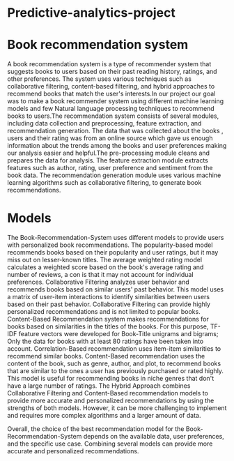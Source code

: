 # Predictive-analytics-project
# Book recommendation system

A book recommendation system is a type of recommender system that suggests books to users based on their past reading history, ratings, and other preferences. The system uses various techniques such as collaborative filtering, content-based filtering, and hybrid approaches to recommend books that match the user's interests.In our project our goal was to make a book recommender system using different machine learning models and few Natural language processing techniques to recommend books to users.The recommendation system consists of several modules, including data collection and preprocessing, feature extraction, and recommendation generation. The data that was collected about the books , users and their rating was from an online source which gave us enough information about the trends among the books and user preferences making our analysis easier and helpful.The pre-processing module cleans and prepares the data for analysis. The feature extraction module extracts features such as author, rating, user preference and sentiment from the book data. The recommendation generation module uses various machine learning algorithms such as collaborative filtering, to generate book recommendations. 

# Models
The Book-Recommendation-System uses different models to provide users with personalized book recommendations.
The popularity-based model recommends books based on their popularity and user ratings, but it may miss out on lesser-known titles. The average weighted rating model calculates a weighted score based on the book's average rating and number of reviews, a con is that it may not account for individual preferences.
Collaborative Filtering analyzes user behavior and recommends books based on similar users' past behavior. This model uses a matrix of user-item interactions to identify similarities between users based on their past behavior. Collaborative Filtering can provide highly personalized recommendations and is not limited to popular books. 
Content-Based Recommendation system makes recommendations for books based on similarities in the titles of the books. For this purpose, TF-IDF feature vectors were developed for Book-Title unigrams and bigrams; Only the data for books with at least 80 ratings have been taken into account.
Correlation-Based recommendation uses item-item similarities to recommend similar books. Content-Based recommendation uses the content of the book, such as genre, author, and plot, to recommend books that are similar to the ones a user has previously purchased or rated highly. This model is useful for recommending books in niche genres that don't have a large number of ratings.
The Hybrid Approach combines Collaborative Filtering and Content-Based recommendation models to provide more accurate and personalized recommendations by using the strengths of both models. However, it can be more challenging to implement and requires more complex algorithms and a larger amount of data.

Overall, the choice of the best recommendation model for the Book-Recommendation-System depends on the available data, user preferences, and the specific use case. Combining several models can provide more accurate and personalized recommendations.

